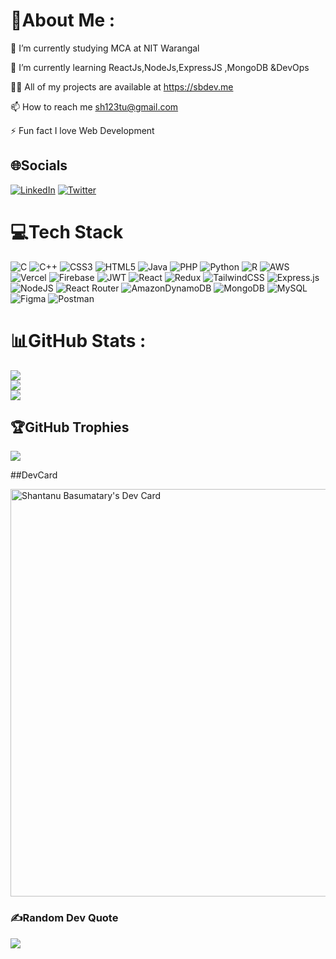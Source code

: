 # 💫About Me :
🔭 I’m currently studying MCA at NIT Warangal

🌱 I’m currently learning ReactJs,NodeJs,ExpressJS ,MongoDB &DevOps

 👨‍💻 All of my projects are available at https://sbdev.me

 📫 How to reach me sh123tu@gmail.com

⚡ Fun fact I love Web Development


## 🌐Socials
[![LinkedIn](https://img.shields.io/badge/LinkedIn-%230077B5.svg?logo=linkedin&logoColor=white)](https://linkedin.com/in/sh78ba) [![Twitter](https://img.shields.io/badge/Twitter-%231DA1F2.svg?logo=Twitter&logoColor=white)](https://twitter.com/sh78ba) 

# 💻Tech Stack
![C](https://img.shields.io/badge/c-%2300599C.svg?style=for-the-badge&logo=c&logoColor=white) ![C++](https://img.shields.io/badge/c++-%2300599C.svg?style=for-the-badge&logo=c%2B%2B&logoColor=white) ![CSS3](https://img.shields.io/badge/css3-%231572B6.svg?style=for-the-badge&logo=css3&logoColor=white) ![HTML5](https://img.shields.io/badge/html5-%23E34F26.svg?style=for-the-badge&logo=html5&logoColor=white) ![Java](https://img.shields.io/badge/java-%23ED8B00.svg?style=for-the-badge&logo=java&logoColor=white) ![PHP](https://img.shields.io/badge/php-%23777BB4.svg?style=for-the-badge&logo=php&logoColor=white) ![Python](https://img.shields.io/badge/python-3670A0?style=for-the-badge&logo=python&logoColor=ffdd54) ![R](https://img.shields.io/badge/r-%23276DC3.svg?style=for-the-badge&logo=r&logoColor=white) ![AWS](https://img.shields.io/badge/AWS-%23FF9900.svg?style=for-the-badge&logo=amazon-aws&logoColor=white) ![Vercel](https://img.shields.io/badge/vercel-%23000000.svg?style=for-the-badge&logo=vercel&logoColor=white) ![Firebase](https://img.shields.io/badge/firebase-%23039BE5.svg?style=for-the-badge&logo=firebase) ![JWT](https://img.shields.io/badge/JWT-black?style=for-the-badge&logo=JSON%20web%20tokens) ![React](https://img.shields.io/badge/react-%2320232a.svg?style=for-the-badge&logo=react&logoColor=%2361DAFB) ![Redux](https://img.shields.io/badge/redux-%23593d88.svg?style=for-the-badge&logo=redux&logoColor=white) ![TailwindCSS](https://img.shields.io/badge/tailwindcss-%2338B2AC.svg?style=for-the-badge&logo=tailwind-css&logoColor=white) ![Express.js](https://img.shields.io/badge/express.js-%23404d59.svg?style=for-the-badge&logo=express&logoColor=%2361DAFB) ![NodeJS](https://img.shields.io/badge/node.js-6DA55F?style=for-the-badge&logo=node.js&logoColor=white) ![React Router](https://img.shields.io/badge/React_Router-CA4245?style=for-the-badge&logo=react-router&logoColor=white) ![AmazonDynamoDB](https://img.shields.io/badge/Amazon%20DynamoDB-4053D6?style=for-the-badge&logo=Amazon%20DynamoDB&logoColor=white) ![MongoDB](https://img.shields.io/badge/MongoDB-%234ea94b.svg?style=for-the-badge&logo=mongodb&logoColor=white) ![MySQL](https://img.shields.io/badge/mysql-%2300f.svg?style=for-the-badge&logo=mysql&logoColor=white) 	![Figma](https://img.shields.io/badge/figma-%23F24E1E.svg?style=for-the-badge&logo=figma&logoColor=white) ![Postman](https://img.shields.io/badge/Postman-FF6C37?style=for-the-badge&logo=postman&logoColor=white)
# 📊GitHub Stats :
![](https://github-readme-stats.vercel.app/api?username=sh78ba&theme=radical&hide_border=false&include_all_commits=false&count_private=false)<br/>
![](https://github-readme-streak-stats.herokuapp.com/?user=sh78ba&theme=radical&hide_border=false)<br/>
![](https://github-readme-stats.vercel.app/api/top-langs/?username=sh78ba&theme=radical&hide_border=false&include_all_commits=false&count_private=false&layout=compact)

## 🏆GitHub Trophies
![](https://github-trophies.vercel.app/?username=sh78ba&theme=radical&no-frame=false&no-bg=false&margin-w=4)

##DevCard
<p align="left">
  <a href="https://app.daily.dev/shantanubasumatary">
    <img src="https://api.daily.dev/devcards/v2/D6BvSWAFpqQ15EpYaIxz6.png?r=hubreadmeah0&type=wide" width="652" alt="Shantanu Basumatary's Dev Card"/>
  </a>
</p>

### ✍️Random Dev Quote
![](https://quotes-github-readme.vercel.app/api?type=horizontal&theme=radical)

